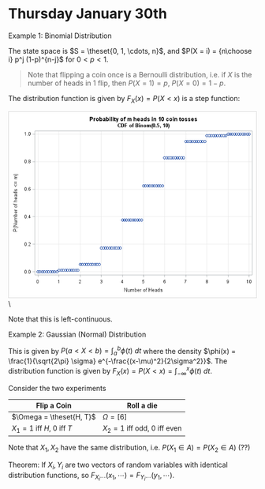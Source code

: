 # Thursday January 30th

Example 1: 
Binomial Distribution

The state space is $S = \theset{0, 1, \cdots, n}$, and $P(X = i) = {n\choose i} p^j (1-p)^{n-j}$ for $0 < p < 1$.

> Note that flipping a coin once is a Bernoulli distribution, i.e. if $X$ is the number of heads in 1 flip, then $P(X=1) = p,~P(X=0) = 1-p$.

The distribution function is given by $F_X(x) = P(X < x)$ is a step function:

![Image](figures/2020-01-30-09:40.png)\

Note that this is left-continuous.

Example 2:
Gaussian (Normal) Distribution

This is given by $P(a < X < b) = \int_a^b \phi(t) ~dt$ where the density $\phi(x) = \frac{1}{\sqrt{2\pi} \sigma} e^{-\frac{(x-\mu)^2}{2\sigma^2}}$. 
The distribution function is given by $F_X(x) = P(X < x) = \int_{-\infty}^x \phi(t) ~dt$.

Consider the two experiments

| Flip a Coin | Roll a die |
| ----- | ----- |
|$\Omega = \theset{H, T}$ | $\Omega = [6]$ |
| $X_1 = 1$ iff $H$, $0$ iff $T$ | $X_2 = 1$ iff odd, $0$ iff even |

Note that $X_1, X_2$ have the same distribution, i.e. $P(X_1 \in A) = P(X_2 \in A)$ (??)

Theorem:
If $X_i, Y_i$ are two vectors of random variables with identical distribution functions, so $F_{X_i\cdots}(x_1, \cdots) = F_{Y_i \cdots}(y_1, \cdots)$.
